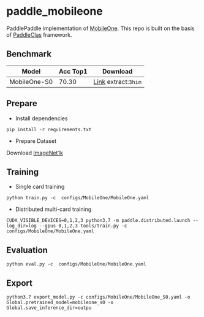# paddle_mobileone
PaddlePaddle implementation of [MobileOne](https://arxiv.org/abs/2206.04040). This repo is built on the basis of [PaddleClas](https://github.com/PaddlePaddle/PaddleClas) framework.

## Benchmark

| Model | Acc Top1 | Download |
| ----- | -------- | -------- |
| MobileOne-S0 | 70.30 | [Link](https://pan.baidu.com/s/1c6mhRyVKiLrf4H4lbwpS-g)  extract:`3him` |

## Prepare

- Install dependencies
```
pip install -r requirements.txt
```

- Prepare Dataset

Download [ImageNet1k](http://www.image-net.org/challenges/LSVRC/2012/)

## Training
- Single card training
```
python train.py -c  configs/MobileOne/MobileOne.yaml
```

- Distributed multi-card training
```
CUDA_VISIBLE_DEVICES=0,1,2,3 python3.7 -m paddle.distributed.launch --log_dir=log --gpus 0,1,2,3 tools/train.py -c configs/MobileOne/MobileOne.yaml
```
## Evaluation

```
python eval.py -c  configs/MobileOne/MobileOne.yaml
```

## Export

```
python3.7 export_model.py -c configs/MobileOne/MobileOne_S0.yaml -o Global.pretrained_model=mobileone_s0 -o Global.save_inference_dir=outpu
```
